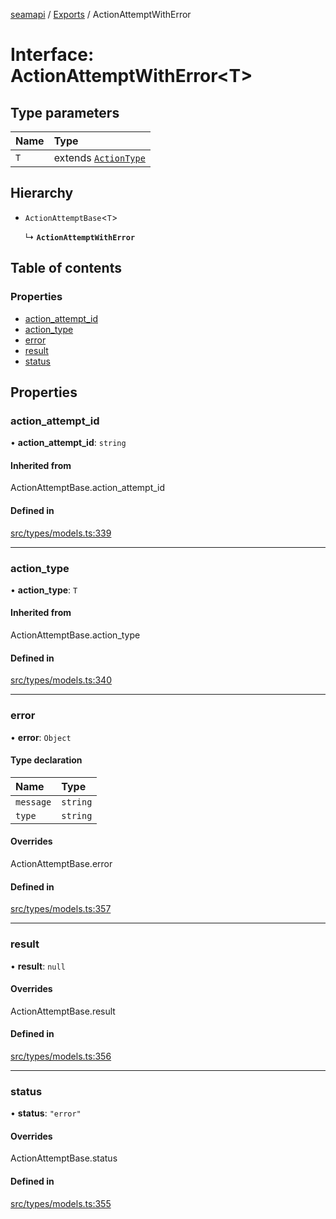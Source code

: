 [seamapi](../README.md) / [Exports](../modules.md) / ActionAttemptWithError

# Interface: ActionAttemptWithError<T\>

## Type parameters

| Name | Type |
| :------ | :------ |
| `T` | extends [`ActionType`](../modules.md#actiontype) |

## Hierarchy

- `ActionAttemptBase`<`T`\>

  ↳ **`ActionAttemptWithError`**

## Table of contents

### Properties

- [action\_attempt\_id](ActionAttemptWithError.md#action_attempt_id)
- [action\_type](ActionAttemptWithError.md#action_type)
- [error](ActionAttemptWithError.md#error)
- [result](ActionAttemptWithError.md#result)
- [status](ActionAttemptWithError.md#status)

## Properties

### action\_attempt\_id

• **action\_attempt\_id**: `string`

#### Inherited from

ActionAttemptBase.action\_attempt\_id

#### Defined in

[src/types/models.ts:339](https://github.com/seamapi/javascript/blob/main/src/types/models.ts#L339)

___

### action\_type

• **action\_type**: `T`

#### Inherited from

ActionAttemptBase.action\_type

#### Defined in

[src/types/models.ts:340](https://github.com/seamapi/javascript/blob/main/src/types/models.ts#L340)

___

### error

• **error**: `Object`

#### Type declaration

| Name | Type |
| :------ | :------ |
| `message` | `string` |
| `type` | `string` |

#### Overrides

ActionAttemptBase.error

#### Defined in

[src/types/models.ts:357](https://github.com/seamapi/javascript/blob/main/src/types/models.ts#L357)

___

### result

• **result**: ``null``

#### Overrides

ActionAttemptBase.result

#### Defined in

[src/types/models.ts:356](https://github.com/seamapi/javascript/blob/main/src/types/models.ts#L356)

___

### status

• **status**: ``"error"``

#### Overrides

ActionAttemptBase.status

#### Defined in

[src/types/models.ts:355](https://github.com/seamapi/javascript/blob/main/src/types/models.ts#L355)
